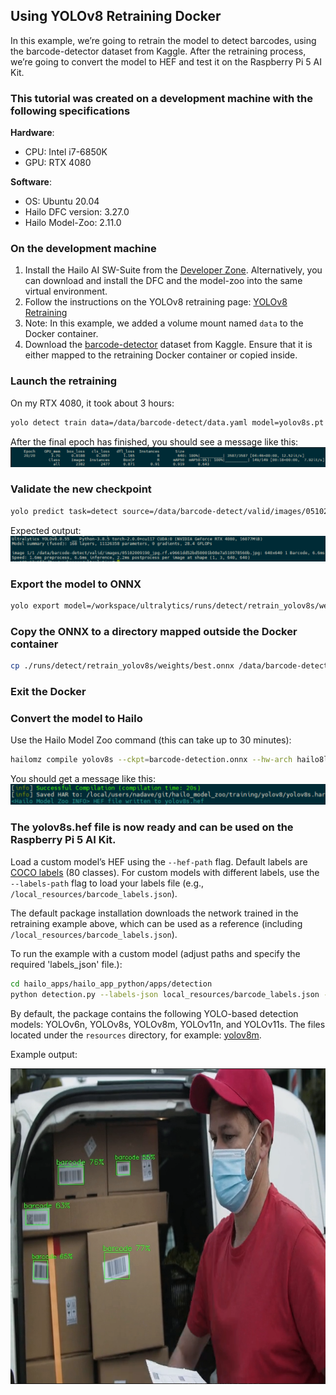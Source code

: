 ## Using YOLOv8 Retraining Docker 

In this example, we’re going to retrain the model to detect barcodes, using the barcode-detector dataset from Kaggle. After the retraining process, we’re going to convert the model to HEF and test it on the Raspberry Pi 5 AI Kit.

### This tutorial was created on a development machine with the following specifications 

**Hardware**:
- CPU: Intel i7-6850K
- GPU: RTX 4080

**Software**:
- OS: Ubuntu 20.04
- Hailo DFC version: 3.27.0
- Hailo Model-Zoo: 2.11.0

### On the development machine 

1. Install the Hailo AI SW-Suite from the [Developer Zone](https://hailo.ai/developer-zone/software-downloads/). Alternatively, you can download and install the DFC and the model-zoo into the same virtual environment.
2. Follow the instructions on the YOLOv8 retraining page: [YOLOv8 Retraining](https://github.com/hailo-ai/hailo_model_zoo/tree/833ae6175c06dbd6c3fc8faeb23659c9efaa2dbe/training/yolov8)
3. Note: In this example, we added a volume mount named `data` to the Docker container.
4. Download the [barcode-detector](https://www.kaggle.com/datasets/kushagrapandya/barcode-detection) dataset from Kaggle. Ensure that it is either mapped to the retraining Docker container or copied inside.

### Launch the retraining 

On my RTX 4080, it took about 3 hours:

```bash
yolo detect train data=/data/barcode-detect/data.yaml model=yolov8s.pt name=retrain_yolov8s epochs=20 batch=8
```

After the final epoch has finished, you should see a message like this:
![final-epoch](../images/final-epoch.png)

### Validate the new checkpoint 

```bash
yolo predict task=detect source=/data/barcode-detect/valid/images/05102009190_jpg.rf.e9661dd52bd50001b08e7a510978560b.jpg model=./runs/detect/retrain_yolov8s/weights/best.pt
```
Expected output:
![validate-model](../images/validate-model.png)
### Export the model to ONNX

```bash
yolo export model=/workspace/ultralytics/runs/detect/retrain_yolov8s/weights/best.pt imgsz=640 format=onnx opset=11
```

### Copy the ONNX to a directory mapped outside the Docker container

```bash
cp ./runs/detect/retrain_yolov8s/weights/best.onnx /data/barcode-detection.onnx
```

### Exit the Docker 

### Convert the model to Hailo 

Use the Hailo Model Zoo command (this can take up to 30 minutes):

```bash
hailomz compile yolov8s --ckpt=barcode-detection.onnx --hw-arch hailo8l --calib-path barcode-detect/test/images/ --classes 2 --performance
```
You should get a message like this: 
![successful-compilation](../images/successful-compilation.png)

### The yolov8s.hef file is now ready and can be used on the Raspberry Pi 5 AI Kit.

Load a custom model’s HEF using the `--hef-path` flag. Default labels are [COCO labels](https://github.com/ultralytics/ultralytics/blob/main/ultralytics/cfg/datasets/coco.yaml) (80 classes). For custom models with different labels, use the `--labels-path` flag to load your labels file (e.g., `/local_resources/barcode_labels.json`).

The default package installation downloads the network trained in the retraining example above, which can be used as a reference (including `/local_resources/barcode_labels.json`).

To run the example with a custom model (adjust paths and specify the required 'labels_json' file.):
```bash
cd hailo_apps/hailo_app_python/apps/detection
python detection.py --labels-json local_resources/barcode_labels.json --hef-path resources/yolov8s-hailo8l-barcode.hef --input resources/barcode.mp4
```
By default, the package contains the following YOLO-based detection models: YOLOv6n, YOLOv8s, YOLOv8m, YOLOv11n, and YOLOv11s. The files located under the `resources` directory, for example: [yolov8m](../../../hailo-apps-internal/resources/models/hailo8/yolov8m.hef). 

Example output: 

![Example output](../images/barcode-example.png)
